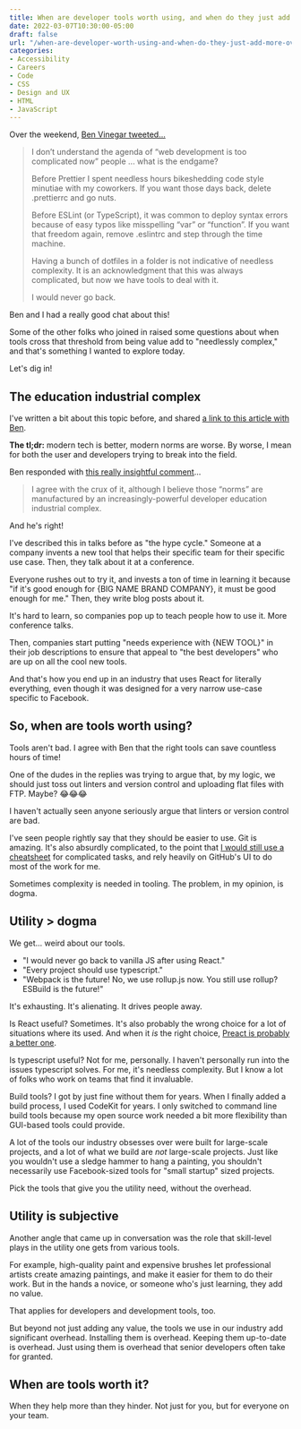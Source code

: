 ```yaml
---
title: When are developer tools worth using, and when do they just add more overhead?
date: 2022-03-07T10:30:00-05:00
draft: false
url: "/when-are-developer-worth-using-and-when-do-they-just-add-more-overhead/"
categories:
- Accessibility
- Careers
- Code
- CSS
- Design and UX
- HTML
- JavaScript
---
```


Over the weekend, [Ben Vinegar tweeted...](https://twitter.com/bentlegen/status/1500574177673289733)

> I don’t understand the agenda of “web development is too complicated now” people ... what is the endgame?
> 
> Before Prettier I spent needless hours bikeshedding code style minutiae with my coworkers. If you want those days back, delete .prettierrc and go nuts.
> 
> Before ESLint (or TypeScript), it was common to deploy syntax errors because of easy typos like misspelling “var” or “function”. If you want that freedom again, remove .eslintrc and step through the time machine.
> 
> Having a bunch of dotfiles in a folder is not indicative of needless complexity. It is an acknowledgment that this was always complicated, but now we have tools to deal with it.
>
> I would never go back.

Ben and I had a really good chat about this!

Some of the other folks who joined in raised some questions about when tools cross that threshold from being value add to "needlessly complex," and that's something I wanted to explore today.

Let's dig in!

## The education industrial complex

I've written a bit about this topic before, and shared [a link to this article with Ben](/web-tech-is-better.-developer-norms-are-worse./).

**The tl;dr:** modern tech is better, modern norms are worse. By worse, I mean for both the user and developers trying to break into the field.

Ben responded with [this really insightful comment](https://twitter.com/bentlegen/status/1500613029213442049)...

> I agree with the crux of it, although I believe those “norms” are manufactured by an increasingly-powerful developer education industrial complex.

And he's right!

I've described this in talks before as "the hype cycle." Someone at a company invents a new tool that helps their specific team for their specific use case. Then, they talk about it at a conference.

Everyone rushes out to try it, and invests a ton of time in learning it because "if it's good enough for {BIG NAME BRAND COMPANY}, it must be good enough for me." Then, they write blog posts about it.

It's hard to learn, so companies pop up to teach people how to use it. More conference talks.

Then, companies start putting "needs experience with {NEW TOOL}" in their job descriptions to ensure that appeal to "the best developers" who are up on all the cool new tools.

And that's how you end up in an industry that uses React for literally everything, even though it was designed for a very narrow use-case specific to Facebook.

## So, when are tools worth using?

Tools aren't bad. I agree with Ben that the right tools can save countless hours of time!

One of the dudes in the replies was trying to argue that, by my logic, we should just toss out linters and version control and uploading flat files with FTP. Maybe? 😂😂😂

I haven't actually seen anyone seriously argue that linters or version control are bad.

I've seen people rightly say that they should be easier to use. Git is amazing. It's also absurdly complicated, to the point that [I would still use a cheatsheet](https://ohshitgit.com/) for complicated tasks, and rely heavily on GitHub's UI to do most of the work for me.

Sometimes complexity is needed in tooling. The problem, in my opinion, is dogma.

## Utility > dogma

We get... weird about our tools.

- "I would never go back to vanilla JS after using React."
- "Every project should use typescript."
- "Webpack is the future! No, we use rollup.js now. You still use rollup? ESBuild is the future!"

It's exhausting. It's alienating. It drives people away.

Is React useful? Sometimes. It's also probably the wrong choice for a lot of situations where its used. And when it _is_ the right choice, [Preact is probably a better one](/vanilla-javascript-and-old-school-ssgs-are-the-best-choices-for-web-performance/#javascript-libraries-and-performance).

Is typescript useful? Not for me, personally. I haven't personally run into the issues typescript solves. For me, it's needless complexity. But I know a lot of folks who work on teams that find it invaluable.

Build tools? I got by just fine without them for years. When I finally added a build process, I used CodeKit for years. I only switched to command line build tools because my open source work needed a bit more flexibility than GUI-based tools could provide.

A lot of the tools our industry obsesses over were built for large-scale projects, and a lot of what we build are _not_ large-scale projects. Just like you wouldn't use a sledge hammer to hang a painting, you shouldn't necessarily use Facebook-sized tools for "small startup" sized projects.

Pick the tools that give you the utility need, without the overhead.

## Utility is subjective

Another angle that came up in conversation was the role that skill-level plays in the utility one gets from various tools.

For example, high-quality paint and expensive brushes let professional artists create amazing paintings, and make it easier for them to do their work. But in the hands a novice, or someone who's just learning, they add no value.

That applies for developers and development tools, too.

But beyond not just adding any value, the tools we use in our industry add significant overhead. Installing them is overhead. Keeping them up-to-date is overhead. Just using them is overhead that senior developers often take for granted.

## When are tools worth it?

When they help more than they hinder. Not just for you, but for everyone on your team.